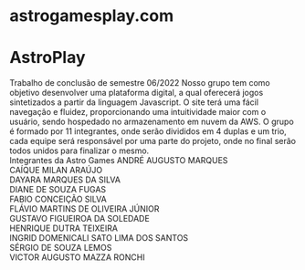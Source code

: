 # astrogamesplay.com
# AstroPlay
Trabalho de conclusão de semestre 06/2022
Nosso grupo tem como objetivo desenvolver uma plataforma digital, a qual 
oferecerá jogos sintetizados a partir da linguagem Javascript. 
O site terá uma fácil navegação e fluidez, proporcionando uma 
intuitividade maior com o usuário, sendo hospedado no armazenamento em 
nuvem da AWS. 
O grupo é formado por 11 integrantes, onde serão divididos em 4 duplas 
e um trio, cada equipe será responsável por uma parte do projeto, onde no final 
serão todos unidos para finalizar o mesmo.   
Integrantes da Astro Games 
ANDRÉ AUGUSTO MARQUES                                   
CAÍQUE MILAN ARAÚJO                                            
DAYARA MARQUES DA SILVA                                  
DIANE DE SOUZA FUGAS                                           
FABIO CONCEIÇÃO SILVA                                          
FLÁVIO MARTINS DE OLIVEIRA JÚNIOR                
GUSTAVO FIGUEIROA DA SOLEDADE                     
HENRIQUE DUTRA TEIXEIRA                          
INGRID DOMENICALI SATO LIMA DOS SANTOS   
SÉRGIO DE SOUZA LEMOS                                        
VICTOR AUGUSTO MAZZA RONCHI              
